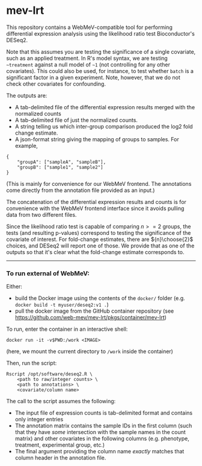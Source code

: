 # mev-lrt

This repository contains a WebMeV-compatible tool for performing differential expression analysis using the likelihood ratio test Bioconductor's DESeq2. 

Note that this assumes you are testing the significance of a single covariate, such as an applied treatment. In R's model syntax, we are testing `~treatment` against a null model of `~1` (not controlling for any other covariates). This could also be used, for instance, to test whether `batch` is a significant factor in a given experiment. Note, however, that we do not check other covariates for confounding.

The outputs are:
- A tab-delimited file of the differential expression results merged with the normalized counts
- A tab-delimited file of just the normalized counts.
- A string telling us which inter-group comparison produced the log2 fold change estimate.
- A json-format string giving the mapping of groups to samples. For example,
```
{
    "groupA": ["sampleA", "sampleB"],
    "groupB": ["sample1", "sample2"]
}
```
(This is mainly for convenience for our WebMeV frontend. The annotations come directly from the annotation file provided as an input.)

The concatenation of the differential expression results and counts is for convenience with the WebMeV frontend interface since it avoids pulling data from two different files.

Since the likelihood ratio test is capable of comparing $n>=2$ groups, the tests (and resulting p-values) correspond to testing the significance of the covariate of interest. For fold-change estimates, there are ${n}\choose{2}$ choices, and DESeq2 will report one of those. We provide that as one of the outputs so that it's clear what the fold-change estimate corresponds to.

---

### To run external of WebMeV:

Either:
- build the Docker image using the contents of the `docker/` folder (e.g. `docker build -t myuser/deseq2:v1 .`) 
- pull the docker image from the GitHub container repository (see https://github.com/web-mev/mev-lrt/pkgs/container/mev-lrt)

To run, enter the container in an interactive shell:
```
docker run -it -v$PWD:/work <IMAGE>
```
(here, we mount the current directory to `/work` inside the container)


Then, run the script:
```
Rscript /opt/software/deseq2.R \
    <path to raw/integer counts> \
    <path to annotations> \
    <covariate/column name>
```
The call to the script assumes the following:
- The input file of expression counts is tab-delimited format and contains only integer entries
- The annotation matrix contains the sample IDs in the first column (such that they have *some* intersection with the sample names in the count matrix) and other covariates in the following columns (e.g. phenotype, treatment, experimental group, etc.)
- The final argument providing the column name *exactly* matches that column header in the annotation file.